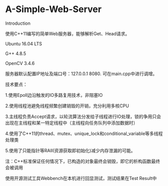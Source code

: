 # A-Simple-Web-Server
Introduction

使用C++11编写的简单Web服务器，能够解析Get、Head请求。



Ubuntu 16.04 LTS

G++ 4.8.5

OpenCV 3.4.6



服务器默认配置IP地址及端口号：127.0.0.1 8080. 可在main.cpp中进行调增。



技术要点：

1.使用Epoll边沿触发的IO多路复用技术，非阻塞IO

2.使用线程池避免线程频繁创建销毁的开销，充分利用多核CPU

3.主线程负责Accept请求，以轮流算法分发给子线程进行IO处理，锁的争用只会出现在主线程和某一特定线程中（主线程向任务队列中添加数据时）

4.使用了C++11的thread、mutex、unique_lock和conditional_variable等多线程处理类

5.使用了只能指针等RAII(资源获取即初始化)减少内存泄漏的可能。

注：C++标准保证任何情况下，已构造的对象最终会销毁，即它的析构函数最终会被调用



使用开源测试工具Webbench在本机进行回显测试，测试结果在Test Result中
